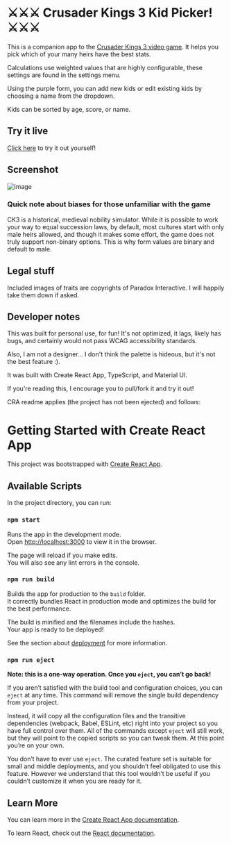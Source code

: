 # ⚔️⚔️⚔️ Crusader Kings 3 Kid Picker! ⚔️⚔️⚔️

This is a companion app to the [Crusader Kings 3 video game](https://www.crusaderkings.com/). It helps you pick which of your many heirs have the best stats.

Calculations use weighted values that are highly configurable, these settings are found in the settings menu.

Using the purple form, you can add new kids or edit existing kids by choosing a name from the dropdown.

Kids can be sorted by age, score, or name.

## Try it live
[Click here](https://ck3-kid-picker.vercel.app/) to try it out yourself!

## Screenshot

![image](https://user-images.githubusercontent.com/23775192/154831326-80c7c694-f4df-4161-b357-52f6dd09a787.png)

### Quick note about biases for those unfamiliar with the game

CK3 is a historical, medieval nobility simulator. While it is possible to work your way to equal succession laws, by default, most cultures start with only male heirs allowed, and though it makes some effort, the game does not truly support non-binary options. This is why form values are binary and default to male.

## Legal stuff

Included images of traits are copyrights of Paradox Interactive. I will happily take them down if asked.

## Developer notes

This was built for personal use, for fun! It's not optimized, it lags, likely has bugs, and certainly would not pass WCAG accessibility standards.

Also, I am not a designer... I don't think the palette is hideous, but it's not the best feature :).

It was built with Create React App, TypeScript, and Material UI.

If you're reading this, I encourage you to pull/fork it and try it out!

CRA readme applies (the project has not been ejected) and follows:

# Getting Started with Create React App

This project was bootstrapped with [Create React App](https://github.com/facebook/create-react-app).

## Available Scripts

In the project directory, you can run:

### `npm start`

Runs the app in the development mode.\
Open [http://localhost:3000](http://localhost:3000) to view it in the browser.

The page will reload if you make edits.\
You will also see any lint errors in the console.

### `npm run build`

Builds the app for production to the `build` folder.\
It correctly bundles React in production mode and optimizes the build for the best performance.

The build is minified and the filenames include the hashes.\
Your app is ready to be deployed!

See the section about [deployment](https://facebook.github.io/create-react-app/docs/deployment) for more information.

### `npm run eject`

**Note: this is a one-way operation. Once you `eject`, you can’t go back!**

If you aren’t satisfied with the build tool and configuration choices, you can `eject` at any time. This command will remove the single build dependency from your project.

Instead, it will copy all the configuration files and the transitive dependencies (webpack, Babel, ESLint, etc) right into your project so you have full control over them. All of the commands except `eject` will still work, but they will point to the copied scripts so you can tweak them. At this point you’re on your own.

You don’t have to ever use `eject`. The curated feature set is suitable for small and middle deployments, and you shouldn’t feel obligated to use this feature. However we understand that this tool wouldn’t be useful if you couldn’t customize it when you are ready for it.

## Learn More

You can learn more in the [Create React App documentation](https://facebook.github.io/create-react-app/docs/getting-started).

To learn React, check out the [React documentation](https://reactjs.org/).
